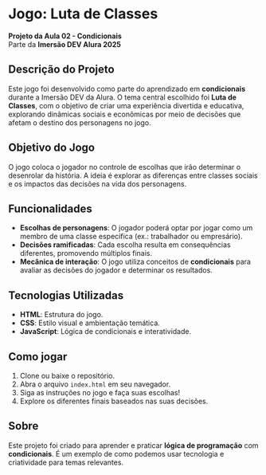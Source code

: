 # Jogo: Luta de Classes  
**Projeto da Aula 02 - Condicionais**  
Parte da **Imersão DEV Alura 2025**

## Descrição do Projeto  
Este jogo foi desenvolvido como parte do aprendizado em **condicionais** durante a Imersão DEV da Alura. O tema central escolhido foi **Luta de Classes**, com o objetivo de criar uma experiência divertida e educativa, explorando dinâmicas sociais e econômicas por meio de decisões que afetam o destino dos personagens no jogo.

## Objetivo do Jogo  
O jogo coloca o jogador no controle de escolhas que irão determinar o desenrolar da história. A ideia é explorar as diferenças entre classes sociais e os impactos das decisões na vida dos personagens.

## Funcionalidades  
- **Escolhas de personagens**: O jogador poderá optar por jogar como um membro de uma classe específica (ex.: trabalhador ou empresário).  
- **Decisões ramificadas**: Cada escolha resulta em consequências diferentes, promovendo múltiplos finais.  
- **Mecânica de interação**: O jogo utiliza conceitos de **condicionais** para avaliar as decisões do jogador e determinar os resultados.

## Tecnologias Utilizadas  
- **HTML**: Estrutura do jogo.  
- **CSS**: Estilo visual e ambientação temática.  
- **JavaScript**: Lógica de condicionais e interatividade.

## Como jogar  
1. Clone ou baixe o repositório.  
2. Abra o arquivo `index.html` em seu navegador.  
3. Siga as instruções no jogo e faça suas escolhas!  
4. Explore os diferentes finais baseados nas suas decisões.

## Sobre  
Este projeto foi criado para aprender e praticar **lógica de programação** com **condicionais**. É um exemplo de como podemos usar tecnologia e criatividade para temas relevantes.
